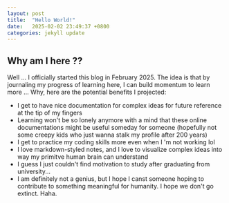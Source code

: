 ```yaml
---
layout: post
title:  "Hello World!"
date:   2025-02-02 23:49:37 +0800
categories: jekyll update
---
```

## Why am I here ??
Well ... I officially started this blog in February 2025.
The idea is that by journaling my progress of learning here, I can build momentum to learn more ...
Why, here are the potential benefits I projected:
- I get to have nice documentation for complex ideas for future reference at the tip of my fingers
- Learning won't be so lonely anymore with a mind that these online documentations might be useful someday for someone (hopefully not some creepy kids who just wanna stalk my profile after 200 years)
- I get to practice my coding skills more even when I 'm not working lol
- I love markdown-styled notes, and I love to visualize complex ideas into way my primitve human brain can understand
- I guess I just couldn't find motivation to study after graduating from university...
- I am definitely not a genius, but I hope I canst someone hoping to contribute to something meaningful for humanity. I hope we don't go extinct. Haha.



